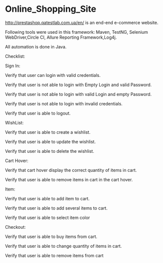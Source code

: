 # Online_Shopping_Site
http://prestashop.qatestlab.com.ua/en/ is an end-end e-commerce website.

Following tools were used in this framework:
Maven, TestNG, Selenium WebDriver,Circle CI, Allure Reporting Framework,Log4j.

All automation is done in Java.

Checklist:

Sign In:

Verify that user can login with valid credentials.

Verify that user is not able to login with Empty Login and valid Password.

Verify that user is not able to login with valid Login and empty Password.

Verify that user is not able to login with invalid credentials.

Verify that user is able to logout.

WishList:

Verify that user is able to create a wishlist.

Verify that user is able to update the wishlist.

Verify that user is able to delete the wishlist.

Cart Hover:

Verify that cart hover display the correct quantity of items in cart.

Verify that user is able to remove items in cart in the cart hover.

Item:

Verify that user is able to add item to cart.

Verify that user is able to add several items to cart.

Verify that user is able to select item color

Checkout:

Verify that user is able to buy items from cart.

Verify that user is able to change quantity of items in cart.

Verify that user is able to remove items from cart
